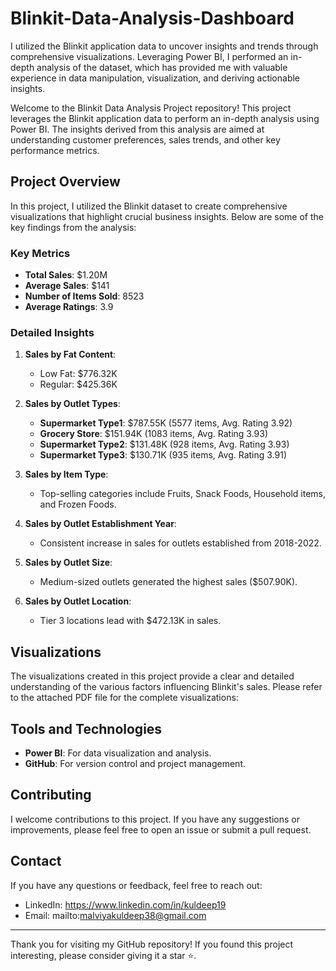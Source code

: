 # Blinkit-Data-Analysis-Dashboard
I utilized the Blinkit application data to uncover insights and trends through comprehensive visualizations. Leveraging Power BI, I performed an in-depth analysis of the dataset, which has provided me with valuable experience in data manipulation, visualization, and deriving actionable insights.

Welcome to the Blinkit Data Analysis Project repository! This project leverages the Blinkit application data to perform an in-depth analysis using Power BI. The insights derived from this analysis are aimed at understanding customer preferences, sales trends, and other key performance metrics.

## Project Overview

In this project, I utilized the Blinkit dataset to create comprehensive visualizations that highlight crucial business insights. Below are some of the key findings from the analysis:

### Key Metrics
- **Total Sales**: $1.20M
- **Average Sales**: $141
- **Number of Items Sold**: 8523
- **Average Ratings**: 3.9

### Detailed Insights

1. **Sales by Fat Content**:
   - Low Fat: $776.32K
   - Regular: $425.36K

2. **Sales by Outlet Types**:
   - **Supermarket Type1**: $787.55K (5577 items, Avg. Rating 3.92)
   - **Grocery Store**: $151.94K (1083 items, Avg. Rating 3.93)
   - **Supermarket Type2**: $131.48K (928 items, Avg. Rating 3.93)
   - **Supermarket Type3**: $130.71K (935 items, Avg. Rating 3.91)

3. **Sales by Item Type**:
   - Top-selling categories include Fruits, Snack Foods, Household items, and Frozen Foods.

4. **Sales by Outlet Establishment Year**:
   - Consistent increase in sales for outlets established from 2018-2022.

5. **Sales by Outlet Size**:
   - Medium-sized outlets generated the highest sales ($507.90K).

6. **Sales by Outlet Location**:
   - Tier 3 locations lead with $472.13K in sales.

## Visualizations

The visualizations created in this project provide a clear and detailed understanding of the various factors influencing Blinkit's sales. Please refer to the attached PDF file for the complete visualizations:


## Tools and Technologies

- **Power BI**: For data visualization and analysis.
- **GitHub**: For version control and project management.

## Contributing

I welcome contributions to this project. If you have any suggestions or improvements, please feel free to open an issue or submit a pull request.

## Contact

If you have any questions or feedback, feel free to reach out:

- LinkedIn: https://www.linkedin.com/in/kuldeep19
- Email: mailto:malviyakuldeep38@gmail.com

---

Thank you for visiting my GitHub repository! If you found this project interesting, please consider giving it a star ⭐.

